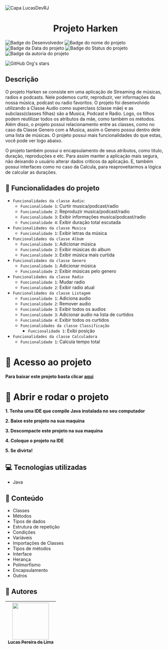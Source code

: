![Capa LucasDevRJ](https://github.com/LucasDevRJ/harken/assets/95040236/73311b1a-dd3c-4a51-9c1c-998b3318d0f5)
<h1 align="center">Projeto Harken</h1>

![Badge do Desenvolvedor](https://img.shields.io/badge/Desenvolvedor-LucasDevRJ-%23000000)
![Badge do nome do projeto](https://img.shields.io/badge/Projeto-Harken-%23000000)
![Badge da Data do projeto](https://img.shields.io/badge/Data-06/2023-%23000000)
![Badge do Status do projeto](https://img.shields.io/badge/Status-Finalizado-%23000000)
![Badge da autoria do projeto](https://img.shields.io/badge/Autoral-Sim-%23000000)

![GitHub Org's stars](https://img.shields.io/github/stars/LucasDevRJ?style=social)

## Descrição
O projeto Harken se consiste em uma aplicação de Streaming de músicas, radios e podcasts. Nele podemos curtir, reproduzir, ver informações da nossa música, podcast ou radio favoritos. O projeto foi desenvolvido utilizando a Classe Audio como superclass (classe mãe) e as subclass(classes filhas) são a Musica, Podcast e Radio. Logo, os filhos podem reutilizar todos os atributos da mãe, como também os métodos. Além disso, o projeto possui relacionamento entre as classes, como no caso da Classe Genero com a Musica, assim o Genero possui dentro dele uma lista de músicas. O projeto possui mais funcionalidades do que estas, você pode ver logo abaixo.

O projeto também possui o encapsulamento de seus atributos, como titulo, duração, reproduções e etc. Para assim manter a aplicação mais segura, não deixando o usuário alterar dados criticos da aplicação. E, também possui interfaces como no caso da Calcula, para reaproveitarmos a lógica de calcular as durações.

## :hammer: Funcionalidades do projeto

- `Funcionalidades da classe Audio`:
    - `Funcionalidade 1`: Curtir musica/podcast/radio
    - `Funcionalidade 2`: Reproduzir musica/podcast/radio
    - `Funcionalidade 3`: Exibir informações musica/podcast/radio
    - `Funcionalidade 4`: Exibir duração total escutada
- `Funcionalidades da classe Musica`
    - `Funcionalidade 1`: Exibir letras da música
- `Funcionalidades da classe Album`
    - `Funcionalidade 1`: Adicionar música
    - `Funcionalidade 2`: Exibir músicas do album
    - `Funcionalidade 3`: Exibir música mais curtida
- `Funcionalidades da classe Genero`
    - `Funcionalidade 1`: Adicionar música
    - `Funcionalidade 2`: Exibir músicas pelo genero
- `Funcionalidades da classe Radio`
    - `Funcionalidade 1`: Mudar radio
    - `Funcionalidade 2`: Exibir radio atual
- `Funcionalidades da classe Listagem`
    - `Funcionalidade 1`: Adiciona audio
    - `Funcionalidade 2`: Remover audio
    - `Funcionalidade 3`: Exibir todos os audios
    - `Funcionalidade 3`: Adicionar audio na lista de curtidos
    - `Funcionalidade 4`: Exibir todos os curtidos
  - `Funcionalidades da classe Classificação`
    - `Funcionalidade 1`: Exibi posição
- `Funcionalidades da classe Calculadora`
    - `Funcionalidade 1`: Calcula tempo total

# :file_folder: Acesso ao projeto

**Para baixar este projeto basta clicar [aqui](https://github.com/LucasDevRJ/harken/archive/refs/heads/main.zip)**

# :open_file_folder: Abrir e rodar o projeto

**1. Tenha uma IDE que compile Java instalada no seu computador** 

**2. Baixe este projeto na sua maquina** 

**3. Descompacte este projeto na sua maquina** 

**4. Coloque o projeto na IDE**  

**5. Se divirta!** 

## :computer: Tecnologias utilizadas

- Java

## :bookmark_tabs: Conteúdo

- Classes
- Métodos
- Tipos de dados
- Estrutura de repetição
- Condições
- Variáveis
- Importações de Classes
- Tipos de métodos
- Interface
- Herança
- Polimorfismo
- Encapsulamento
- Outros

## :raising_hand: Autores

| [<img src="https://avatars.githubusercontent.com/u/95040236?v=4" width=115><br><sub>Lucas Pereira de Lima</sub>](https://github.com/LucasDevRJ)
| :---: |
